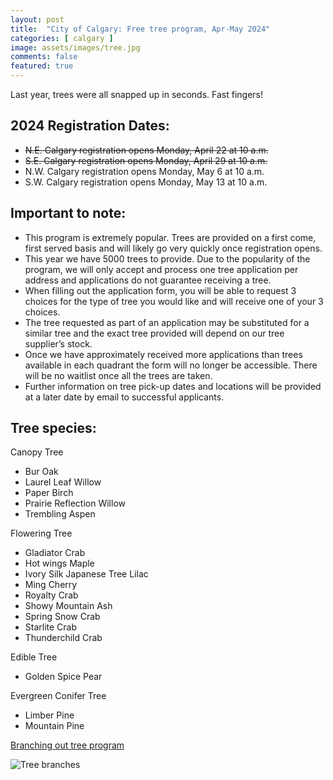 ```yaml
---
layout: post
title:  "City of Calgary: Free tree program, Apr-May 2024"
categories: [ calgary ]
image: assets/images/tree.jpg
comments: false
featured: true
---
```


Last year, trees were all snapped up in seconds.  Fast fingers!

## 2024 Registration Dates:
- ~~N.E. Calgary registration opens Monday, April 22 at 10 a.m.~~
- ~~S.E. Calgary registration opens Monday, April 29 at 10 a.m.~~
- N.W. Calgary registration opens Monday, May 6 at 10 a.m.
- S.W. Calgary registration opens Monday, May 13 at 10 a.m.

## Important to note:

- This program is extremely popular. Trees are provided on a first come, first served basis and will likely go very quickly once registration opens.
- This year we have 5000 trees to provide. Due to the popularity of the program, we will only accept and process one tree application per address and applications do not guarantee receiving a tree.
- When filling out the application form, you will be able to request 3 choices for the type of tree you would like and will receive one of your 3 choices.
- The tree requested as part of an application may be substituted for a similar tree and the exact tree provided will depend on our tree supplier’s stock.
- Once we have approximately received more applications than trees available in each quadrant the form will no longer be accessible. There will be no waitlist once all the trees are taken.
- Further information on tree pick-up dates and locations will be provided at a later date by email to successful applicants.


## Tree species:
Canopy Tree
- Bur Oak
- Laurel Leaf Willow
- Paper Birch
- Prairie Reflection Willow
- Trembling Aspen

Flowering Tree
- Gladiator Crab
- Hot wings Maple
- Ivory Silk Japanese Tree Lilac
- Ming Cherry
- Royalty Crab
- Showy Mountain Ash
- Spring Snow Crab
- Starlite Crab
- Thunderchild Crab

Edible Tree
- Golden Spice Pear

Evergreen Conifer Tree
- Limber Pine
- Mountain Pine

[Branching out tree program](https://www.calgary.ca/parks-rec-programs/nature/branching-out.html)

![Tree branches](https://www.calgary.ca/content/www/en/home/parks-rec-programs/nature/branching-out/jcr%3acontent/root/maincontentpar/responsivegrid/grid/column-0-r0/hero_banner6868/image.img.jpg/1674824996078.jpg)